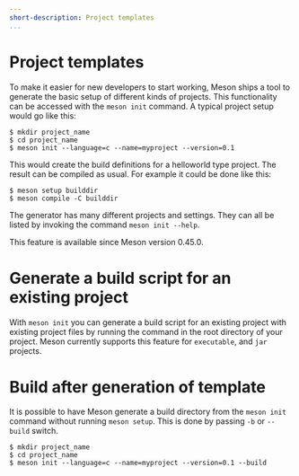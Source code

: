 ```yaml
---
short-description: Project templates
...
```


# Project templates

To make it easier for new developers to start working, Meson ships a
tool to generate the basic setup of different kinds of projects. This
functionality can be accessed with the `meson init` command. A typical
project setup would go like this:

```console
$ mkdir project_name
$ cd project_name
$ meson init --language=c --name=myproject --version=0.1
```

This would create the build definitions for a helloworld type
project. The result can be compiled as usual. For example it
could be done like this:

```
$ meson setup builddir
$ meson compile -C builddir
```

The generator has many different projects and settings. They can all
be listed by invoking the command `meson init --help`.

This feature is available since Meson version 0.45.0.

# Generate a build script for an existing project

With `meson init` you can generate a build script for an existing
project with existing project files by running the command in the
root directory of your project. Meson currently supports this
feature for `executable`, and `jar` projects.

# Build after generation of template

It is possible to have Meson generate a build directory from the
`meson init` command without running `meson setup`. This is done
by passing `-b` or `--build` switch.

```console
$ mkdir project_name
$ cd project_name
$ meson init --language=c --name=myproject --version=0.1 --build
```